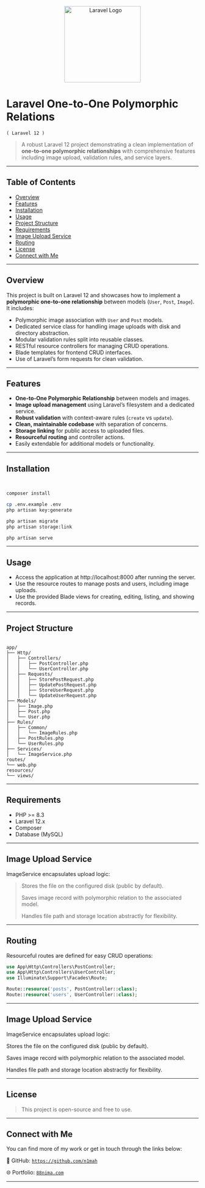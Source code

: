 <p align="center">
  <a href="https://laravel.com" target="_blank">
    <img src="https://raw.githubusercontent.com/laravel/art/master/logo-lockup/5%20SVG/2%20CMYK/1%20Full%20Color/laravel-logolockup-cmyk-red.svg" width="200" alt="Laravel Logo">
  </a>
</p>

# Laravel One-to-One Polymorphic Relations
```( Laravel 12 )```
>A robust Laravel 12 project demonstrating a clean implementation of **one-to-one polymorphic relationships** with comprehensive features including image upload, validation rules, and service layers.



---

## Table of Contents

- [Overview](#overview)
- [Features](#features)
- [Installation](#installation)
- [Usage](#usage)
- [Project Structure](#project-structure)
- [Requirements](#requirements)
- [Image Upload Service](#image-upload-service)
- [Routing](#routing)
- [License](#license)
- [Connect with Me](#Connect-with-Me)

---

## Overview

This project is built on Laravel 12 and showcases how to implement a **polymorphic one-to-one relationship** between models (`User`, `Post`, `Image`). It includes:

- Polymorphic image association with `User` and `Post` models.
- Dedicated service class for handling image uploads with disk and directory abstraction.
- Modular validation rules split into reusable classes.
- RESTful resource controllers for managing CRUD operations.
- Blade templates for frontend CRUD interfaces.
- Use of Laravel’s form requests for clean validation.

---

## Features

- **One-to-One Polymorphic Relationship** between models and images.
- **Image upload management** using Laravel’s filesystem and a dedicated service.
- **Robust validation** with context-aware rules (`create` vs `update`).
- **Clean, maintainable codebase** with separation of concerns.
- **Storage linking** for public access to uploaded files.
- **Resourceful routing** and controller actions.
- Easily extendable for additional models or functionality.

---


## Installation

```bash


composer install

cp .env.example .env
php artisan key:generate

php artisan migrate
php artisan storage:link

php artisan serve

```


---

## Usage

- Access the application at http://localhost:8000 after running the server.
- Use the resource routes to manage posts and users, including image uploads.
- Use the provided Blade views for creating, editing, listing, and showing records.


---


## Project Structure

````

app/
├── Http/
│   ├── Controllers/
│   │   ├── PostController.php
│   │   └── UserController.php
│   ├── Requests/
│   │   ├── StorePostRequest.php
│   │   ├── UpdatePostRequest.php
│   │   ├── StoreUserRequest.php
│   │   └── UpdateUserRequest.php
├── Models/
│   ├── Image.php
│   ├── Post.php
│   └── User.php
├── Rules/
│   ├── Common/
│   │   └── ImageRules.php
│   ├── PostRules.php
│   └── UserRules.php
├── Services/
│   └── ImageService.php
routes/
└── web.php
resources/
└── views/
````
---


## Requirements

- PHP >= 8.3
- Laravel 12.x
- Composer
- Database (MySQL)

---

## Image Upload Service
ImageService encapsulates upload logic:

>Stores the file on the configured disk (public by default).
> 
>Saves image record with polymorphic relation to the associated model.
> 
>Handles file path and storage location abstractly for flexibility.

---

## Routing
Resourceful routes are defined for easy CRUD operations:

```php
use App\Http\Controllers\PostController;
use App\Http\Controllers\UserController;
use Illuminate\Support\Facades\Route;

Route::resource('posts', PostController::class);
Route::resource('users', UserController::class);
```

---

## Image Upload Service
ImageService encapsulates upload logic:

Stores the file on the configured disk (public by default).

Saves image record with polymorphic relation to the associated model.

Handles file path and storage location abstractly for flexibility.

---
## License
>This project is open-source and free to use.

---
## Connect with Me

You can find more of my work or get in touch through the links below:

🔗 GitHub: [`https://github.com/n1mah`](https://github.com/n1mah)

🌐 Portfolio: [`88nima.com`](https://88nima.com/)

---
